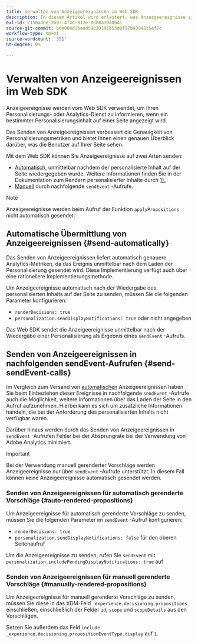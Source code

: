 ```yaml
---
title: Verwalten von Anzeigeereignissen im Web SDK
description: In diesem Artikel wird erläutert, was Anzeigeereignisse sind und wie Sie sie im Web SDK verwenden können.
exl-id: 7150ad6e-7693-4f4d-917e-8d08a39a0b41
source-git-commit: b6e084d2beed58339191b53d0f97b93943154f7c
workflow-type: tm+mt
source-wordcount: '351'
ht-degree: 0%

---
```


# Verwalten von Anzeigeereignissen im Web SDK

Anzeigeereignisse werden vom Web SDK verwendet, um Ihren Personalisierungs- oder Analytics-Dienst zu informieren, wenn ein bestimmter Personalisierungsinhalt auf einer Seite angezeigt wird.

Das Senden von Anzeigeereignissen verbessert die Genauigkeit von Personalisierungsmetriken und bietet Ihnen einen genauen Überblick darüber, was die Benutzer auf Ihrer Seite sehen.

Mit dem Web SDK können Sie Anzeigeereignisse auf zwei Arten senden:

* [Automatisch](#send-automatically), unmittelbar nachdem der personalisierte Inhalt auf der Seite wiedergegeben wurde. Weitere Informationen finden Sie in der Dokumentation zum Rendern personalisierter Inhalte durch [1}.](rendering-personalization-content.md)
* [Manuell](#send-sendEvent-calls) durch nachfolgende `sendEvent` -Aufrufe.

>[!NOTE]
>
>Anzeigeereignisse werden beim Aufruf der Funktion `applyPropositions` nicht automatisch gesendet.

## Automatische Übermittlung von Anzeigeereignissen {#send-automatically}

Das Senden von Anzeigeereignissen liefert automatisch genauere Analytics-Metriken, da das Ereignis unmittelbar nach dem Laden der Personalisierung gesendet wird. Diese Implementierung verfügt auch über eine rationellere Implementierungsmethode.

Um Anzeigeereignisse automatisch nach der Wiedergabe des personalisierten Inhalts auf der Seite zu senden, müssen Sie die folgenden Parameter konfigurieren:

* `renderDecisions: true`
* `personalization.sendDisplayNotifications: true` oder nicht angegeben

Das Web SDK sendet die Anzeigeereignisse unmittelbar nach der Wiedergabe einer Personalisierung als Ergebnis eines `sendEvent` -Aufrufs.

## Senden von Anzeigeereignissen in nachfolgenden sendEvent-Aufrufen {#send-sendEvent-calls}

Im Vergleich zum Versand von [automatischen](#send-automatically) Anzeigeereignissen haben Sie beim Einbeziehen dieser Ereignisse in nachfolgende `sendEvent` -Aufrufe auch die Möglichkeit, weitere Informationen über das Laden der Seite in den Aufruf aufzunehmen. Hierbei kann es sich um zusätzliche Informationen handeln, die bei der Anforderung des personalisierten Inhalts nicht verfügbar waren.

Darüber hinaus werden durch das Senden von Anzeigeereignissen in `sendEvent` -Aufrufen Fehler bei der Absprungrate bei der Verwendung von Adobe Analytics minimiert.

>[!IMPORTANT]
>
>Bei der Verwendung manuell gerenderter Vorschläge werden Anzeigeereignisse nur über `sendEvent` -Aufrufe unterstützt. In diesem Fall können keine Anzeigeereignisse automatisch gesendet werden.

### Senden von Anzeigeereignissen für automatisch gerenderte Vorschläge {#auto-rendered-propositions}

Um Anzeigeereignisse für automatisch gerenderte Vorschläge zu senden, müssen Sie die folgenden Parameter im `sendEvent` -Aufruf konfigurieren:

* `renderDecisions: true`
* `personalization.sendDisplayNotifications: false` für den oberen Seitenaufruf

Um die Anzeigeereignisse zu senden, rufen Sie `sendEvent` mit `personalization.includePendingDisplayNotifications: true` auf

### Senden von Anzeigeereignissen für manuell gerenderte Vorschläge {#manually-rendered-propositions}

Um Anzeigeereignisse für manuell gerenderte Vorschläge zu senden, müssen Sie diese in das XDM-Feld `_experience.decisioning.propositions` einschließen, einschließlich der Felder `id`, `scope` und `scopeDetails` aus den Vorschlägen.

Setzen Sie außerdem das Feld `include _experience.decisioning.propositionEventType.display` auf `1`.
